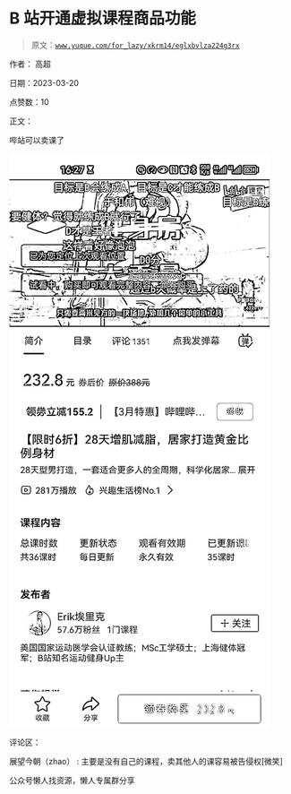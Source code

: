 # B 站开通虚拟课程商品功能

> 原文：[`www.yuque.com/for_lazy/xkrm14/eglxbvlza224g3rx`](https://www.yuque.com/for_lazy/xkrm14/eglxbvlza224g3rx)



作者： 高超



日期：2023-03-20



点赞数：10



正文：



哔站可以卖课了



![](img/896d7327fb6e79d60cec2bc142082303.png)  

评论区：



展望今朝（zhao） : 主要是没有自己的课程，卖其他人的课容易被告侵权[微笑]



公众号懒人找资源，懒人专属群分享

</ne-p>